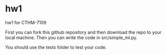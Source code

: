 # hw1

hw1 for CTHM-7109

First you can fork this github repository and then download the repo to your local machine. Then you can write the code in src/simple_ml.py.

You should use the tests folder to test your code.
